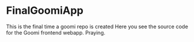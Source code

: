 # FinalGoomiApp
This is the final time a goomi repo is created
Here you see the source code for the Goomi frontend webapp. 
Praying.

